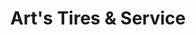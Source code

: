 ---
title: "Art's Tires & Service"
url: /forsyth/arts-tires-und-service-main-street/
shop: Reifen
---